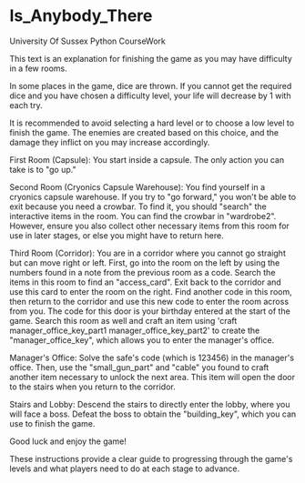 # Is_Anybody_There
University Of Sussex Python CourseWork

This text is an explanation for finishing the game as you may have difficulty in a few rooms.

In some places in the game, dice are thrown. If you cannot get the required dice and you have chosen a difficulty level, your life will decrease by 1 with each try.

It is recommended to avoid selecting a hard level or to choose a low level to finish the game. The enemies are created based on this choice, and the damage they inflict on you may increase accordingly.


First Room (Capsule): You start inside a capsule. The only action you can take is to "go up."

Second Room (Cryonics Capsule Warehouse): You find yourself in a cryonics capsule warehouse. If you try to "go forward," you won't be able to exit because you need a crowbar. To find it, you should "search" the interactive items in the room. You can find the crowbar in "wardrobe2". However, ensure you also collect other necessary items from this room for use in later stages, or else you might have to return here.

Third Room (Corridor): You are in a corridor where you cannot go straight but can move right or left. First, go into the room on the left by using the numbers found in a note from the previous room as a code. Search the items in this room to find an "access_card". Exit back to the corridor and use this card to enter the room on the right. Find another code in this room, then return to the corridor and use this new code to enter the room across from you. The code for this door is your birthday entered at the start of the game. Search this room as well and craft an item using 'craft manager_office_key_part1 manager_office_key_part2' to create the "manager_office_key", which allows you to enter the manager's office.

Manager's Office: Solve the safe's code (which is 123456) in the manager's office. Then, use the "small_gun_part" and "cable" you found to craft another item necessary to unlock the next area. This item will open the door to the stairs when you return to the corridor.

Stairs and Lobby: Descend the stairs to directly enter the lobby, where you will face a boss. Defeat the boss to obtain the "building_key", which you can use to finish the game.

Good luck and enjoy the game!

These instructions provide a clear guide to progressing through the game's levels and what players need to do at each stage to advance.
